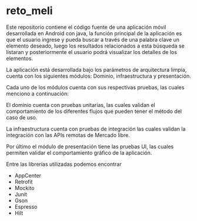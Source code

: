 # reto_meli

Este repositorio contiene el código fuente de una aplicación móvil desarrollada en Android con java, la función principal de la aplicación es que el usuario ingrese y pueda buscar a través de una palabra clave un elemento deseado,  luego los resultados relacionados a esta búsqueda se listaran y posteriormente el usuario podrá visualizar los detalles de los elementos.

La aplicación está desarrollada bajo los parámetros de arquitectura limpia, cuenta con los siguientes módulos:  Dominio, infraestructura y presentación. 

Cada uno de los módulos cuenta con sus respectivas pruebas, las cuales menciono a continuación: 

El dominio cuenta con pruebas unitarias, las cuales validan el comportamiento de los diferentes flujos que pueden tener el método del caso de uso.

La infraestructura cuenta con pruebas de integración las cuales validan la integración con las APIs remotas de Mercado libre.

Por último el módulo de presentación tiene las pruebas UI, las cuales permiten validar el comportamiento gráfico de la aplicación.

Entre las librerías utilizadas podemos encontrar

* AppCenter
* Retrofit
* Mockito
* Junit
* Gson
* Espresso
* Hilt
